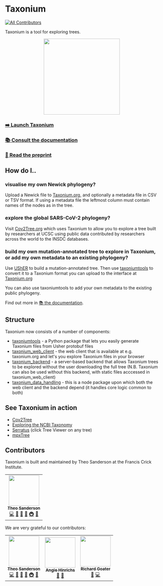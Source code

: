 # Taxonium
<!-- ALL-CONTRIBUTORS-BADGE:START - Do not remove or modify this section -->
[![All Contributors](https://img.shields.io/badge/all_contributors-3-orange.svg?style=flat-square)](#contributors-)
<!-- ALL-CONTRIBUTORS-BADGE:END -->

Taxonium is a tool for exploring trees.

<p align="center"><a href="https://taxonium.org"><img src="https://user-images.githubusercontent.com/19732295/169698808-48204d73-c468-4e80-aff5-876e5df7eab4.png" width=250 /></a></p>

### [➡️ Launch Taxonium](https://taxonium.org)

### [📚 Consult the documentation](https://taxonium.readthedocs.io/en/latest/)

### [📝 Read the preprint](https://www.biorxiv.org/content/10.1101/2022.06.03.494608v1)

## How do I..

### visualise my own Newick phylogeny?

Upload a Newick file to [Taxonium.org](http://taxonium.org), and optionally a metadata file in CSV or TSV format. If using a metadata file the leftmost column must contain names of the nodes as in the tree.

### explore the global SARS-CoV-2 phylogeny?

Visit [Cov2Tree.org](http://Cov2Tree.org) which uses Taxonium to allow you to explore a tree built by researchers at UCSC using public data contributed by researchers across the world to the INSDC databases.

### build my own mutation-annotated tree to explore in Taxonium, or add my own metadata to an existing phylogeny?

Use [UShER](https://github.com/yatisht/usher/) to build a mutation-annotated tree. Then use [taxoniumtools](./taxoniumtools/) to convert it to a Taxonium format you can upload to the interface at [Taxonium.org](Taxonium.org)

You can also use taxoniumtools to add your own metadata to the existing public phylogeny.

Find out more in [📚 the documentation](https://taxonium.readthedocs.io/en/latest/).

## Structure

Taxonium now consists of a number of components:

- [taxoniumtools](./taxoniumtools/) - a Python package that lets you easily generate Taxonium files from Usher protobuf files
- [taxonium_web_client](./taxonium_web_client/) - the web client that is available at e.g. taxonium.org and let's you explore Taxonium files in your browser
- [taxonium_backend](./taxonium_backend/) - a server-based backend that allows Taxonium trees to be explored without the user downloading the full tree (N.B. Taxonium can also be used without this backend, with static files acccessed in taxonium_web_client)
- [taxonium_data_handling](./taxonium_data_handling/) - this is a node package upon which both the web client and the backend depend (it handles core logic common to both)

## See Taxonium in action

- [Cov2Tree](https://cov2tree.org/)
- [Exploring the NCBI Taxonomy](https://taxonium.org/?treeUrl=https%3A%2F%2Fcov2tree.nyc3.digitaloceanspaces.com%2Fncbi%2Ftree.nwk.gz&ladderizeTree=true&metaUrl=https%3A%2F%2Fcov2tree.nyc3.digitaloceanspaces.com%2Fncbi%2Fmetadata.tsv.gz&configUrl=https%3A%2F%2Fcov2tree.nyc3.digitaloceanspaces.com%2Fncbi%2Fconfig.json)
- [Serratus](https://serratus.io/trees) (click Tree Viewer on any tree)
- [mpxTree](http://mpxtree.taxonium.org/)

## Contributors

Taxonium is built and maintained by Theo Sanderson at the Francis Crick Institute.

<table>
  <tr>
    <td align="center"><a href="http://theo.io"><img src="https://avatars.githubusercontent.com/u/19732295?v=4?s=100" width="100px;" alt=""/><br /><sub><b>Theo Sanderson</b></sub></a><br /><a href="https://github.com/theosanderson/taxonium/commits?author=theosanderson" title="Code">💻</a> <a href="https://github.com/theosanderson/taxonium/commits?author=theosanderson" title="Documentation">📖</a> <a href="#design-theosanderson" title="Design">🎨</a> <a href="#ideas-theosanderson" title="Ideas, Planning, & Feedback">🤔</a> <a href="#infra-theosanderson" title="Infrastructure (Hosting, Build-Tools, etc)">🚇</a> <a href="#maintenance-theosanderson" title="Maintenance">🚧</a></td>
  </tr>
</table>


We are very grateful to our contributors:

<!-- ALL-CONTRIBUTORS-LIST:START - Do not remove or modify this section -->
<!-- prettier-ignore-start -->
<!-- markdownlint-disable -->
<table>
  <tr>
    <td align="center"><a href="http://theo.io"><img src="https://avatars.githubusercontent.com/u/19732295?v=4?s=100" width="100px;" alt=""/><br /><sub><b>Theo Sanderson</b></sub></a><br /><a href="https://github.com/theosanderson/taxonium/commits?author=theosanderson" title="Code">💻</a> <a href="https://github.com/theosanderson/taxonium/commits?author=theosanderson" title="Documentation">📖</a> <a href="#design-theosanderson" title="Design">🎨</a> <a href="#ideas-theosanderson" title="Ideas, Planning, & Feedback">🤔</a> <a href="#infra-theosanderson" title="Infrastructure (Hosting, Build-Tools, etc)">🚇</a> <a href="#maintenance-theosanderson" title="Maintenance">🚧</a></td>
    <td align="center"><a href="http://genome.ucsc.edu/"><img src="https://avatars.githubusercontent.com/u/186983?v=4?s=100" width="100px;" alt=""/><br /><sub><b>Angie Hinrichs</b></sub></a><br /><a href="#ideas-AngieHinrichs" title="Ideas, Planning, & Feedback">🤔</a> <a href="#data-AngieHinrichs" title="Data">🔣</a></td>
    <td align="center"><a href="https://github.com/richardgoater"><img src="https://avatars.githubusercontent.com/u/1429721?v=4?s=100" width="100px;" alt=""/><br /><sub><b>Richard Goater</b></sub></a><br /><a href="#design-richardgoater" title="Design">🎨</a> <a href="https://github.com/theosanderson/taxonium/commits?author=richardgoater" title="Code">💻</a></td>
  </tr>
</table>

<!-- markdownlint-restore -->
<!-- prettier-ignore-end -->

<!-- ALL-CONTRIBUTORS-LIST:END -->



